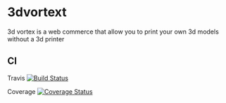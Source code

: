 # 3dvortext
3d vortex is a web commerce that allow you to print your own 3d models without a 3d printer

## CI
Travis
[![Build Status](https://api.travis-ci.com/LautaroNavarro/3dvortext.svg?branch=master)](https://travis-ci.org/LautaroNavarro/3dvortext)

Coverage
[![Coverage Status](https://coveralls.io/repos/github/LautaroNavarro/3dvortext/badge.svg?branch=)](https://coveralls.io/github/LautaroNavarro/3dvortext?branch=)